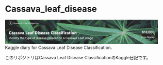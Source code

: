 # Cassava_leaf_disease
<img src="figure/titlefigure.png">
Kaggle diary for Cassava Leaf Disease Classification.

このリポジトリはCassava Leaf Disease ClassificationのKaggle日記です。